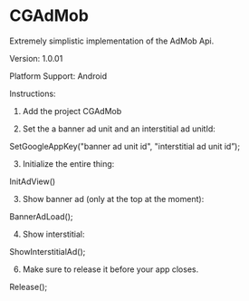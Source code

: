 CGAdMob
==========
Extremely simplistic implementation of the AdMob Api.

Version: 1.0.01

Platform Support: Android 

Instructions:

1. Add the project CGAdMob

2. Set the a banner ad unit and an interstitial ad unitId:

SetGoogleAppKey("banner ad unit id", "interstitial ad unit id”);

3. Initialize the entire thing:

InitAdView()

3. Show banner ad (only at the top at the moment):

BannerAdLoad();

4. Show interstitial:

ShowInterstitialAd();

6. Make sure to release it before your app closes.

Release();


